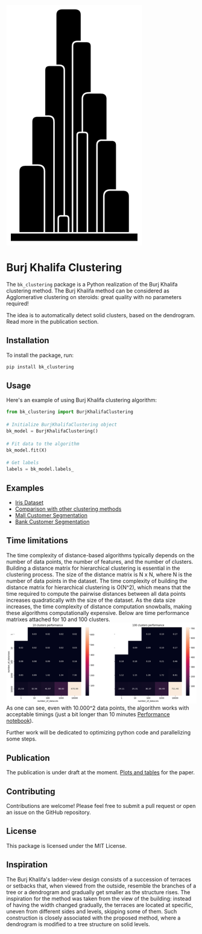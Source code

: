 ![Logo](https://github.com/IvanReznikov/bk_clustering/blob/main/docs/images/logo_black.png?raw=true)
# Burj Khalifa Clustering
The `bk_clustering` package is a Python realization of the Burj Khalifa clustering method.
The Burj Khalifa method can be considered as Agglomerative clustering on steroids: great quality with no parameters required!

The idea is to automatically detect solid clusters, based on the dendrogram. Read more in the publication section.

## Installation
To install the package, run:
```python
pip install bk_clustering
```

## Usage
Here's an example of using Burj Khalifa clustering algorithm:
```python
from bk_clustering import BurjKhalifaClustering

# Initialize BurjKhalifaClustering object
bk_model = BurjKhalifaClustering()

# Fit data to the algorithm
bk_model.fit(X)

# Get labels
labels = bk_model.labels_
```

## Examples
- [Iris Dataset](https://github.com/IvanReznikov/bk_clustering/blob/main/examples/iris_dataset.ipynb)
- [Comparison with other clustering methods](https://github.com/IvanReznikov/bk_clustering/blob/main/examples/aggregation_dataset.ipynb)
- [Mall Customer Segmentation](https://github.com/IvanReznikov/bk_clustering/blob/main/examples/Mall%20Customer%20Segmentation.ipynb)
- [Bank Customer Segmentation](https://github.com/IvanReznikov/bk_clustering/blob/main/examples/Bank%20Customer%20Segmentation.ipynb)

## Time limitations
The time complexity of distance-based algorithms typically depends on the number of data points, the number of features, and the number of clusters.
Building a distance matrix for hierarchical clustering is essential in the clustering process. The size of the distance matrix is N x N, where N is the number of data points in the dataset. The time complexity of building the distance matrix for hierarchical clustering is O(N^2), which means that the time required to compute the pairwise distances between all data points increases quadratically with the size of the dataset.
As the data size increases, the time complexity of distance computation snowballs, making these algorithms computationally expensive.
Below are time performance matrixes attached for 10 and 100 clusters.
![Time performance](https://github.com/IvanReznikov/bk_clustering/blob/main/docs/images/time_performance.png?raw=true)
As one can see, even with 10.000^2 data points, the algorithm works with acceptable timings (just a bit longer than 10 minutes [Performance notebook](https://github.com/IvanReznikov/bk_clustering/blob/main/examples/Performance%20testing.ipynb)).

Further work will be dedicated to optimizing python code and parallelizing some steps.

## Publication
The publication is under draft at the moment.
[Plots and tables](https://github.com/IvanReznikov/bk_clustering/blob/main/publication/plots%20and%20tables.ipynb) for the paper.

## Contributing
Contributions are welcome! Please feel free to submit a pull request or open an issue on the GitHub repository.

## License
This package is licensed under the MIT License.

## Inspiration
The Burj Khalifa's ladder-view design consists of a succession of terraces or setbacks that, when viewed from the outside, resemble the branches of a tree or a dendrogram and gradually get smaller as the structure rises. The inspiration for the method was taken from the view of the building: instead of having the width changed gradually, the terraces are located at specific, uneven from different sides and levels, skipping some of them. Such construction is closely associated with the proposed method, where a dendrogram is modified to a tree structure on solid levels.